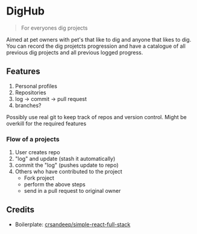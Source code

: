 # DigHub 

> For everyones dig projects

Aimed at pet owners with pet's that like to dig and anyone that likes to dig. You can record the dig projetcts progression and have a catalogue
of all previous dig projects and all previous logged progress. 

## Features

1. Personal profiles
2. Repositories 
3. log -> commit -> pull request
4. branches?

Possibly use real git to keep track of repos and version control. Might be overkill for the required features

### Flow of a projects

1. User creates repo
2. "log" and update (stash it automatically)
3. commit the "log" (pushes update to repo)
4. Others who have contributed to the project
    * Fork project
	* perform the above steps
	* send in a pull request to original owner

## Credits
  
* Boilerplate: [crsandeep/simple-react-full-stack](https://github.com/crsandeep/simple-react-full-stack)
